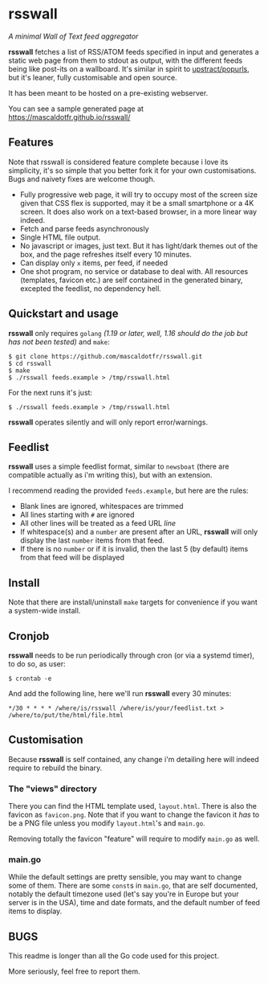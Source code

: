 # rsswall
*A minimal Wall of Text feed aggregator*

**rsswall** fetches a list of RSS/ATOM feeds specified in input and generates
a static web page from them to stdout as output, with the different feeds being
like post-its on a wallboard. It's similar in spirit to
[upstract/popurls](https://upstract.com/?ref=pop), but it's leaner, fully customisable
and open source.

It has been meant to be hosted on a pre-existing webserver.

You can see a sample generated page at https://mascaldotfr.github.io/rsswall/

## Features

Note that rsswall is considered feature complete because i love its simplicity,
it's so simple that you better fork it for your own customisations. Bugs and
naivety fixes are welcome though.

- Fully progressive web page, it will try to occupy most of the screen size given
  that CSS flex is supported, may it be a small smartphone or a 4K screen. It does
  also work on a text-based browser, in a more linear way indeed.
- Fetch and parse feeds asynchronously
- Single HTML file output.
- No javascript or images, just text. But it has light/dark themes out of the
  box, and the page refreshes itself every 10 minutes.
- Can display only `x` items, per feed, if needed
- One shot program, no service or database to deal with. All resources
  (templates, favicon etc.) are self contained in the generated binary,
  excepted the feedlist, no dependency hell.

## Quickstart and usage

**rsswall** only requires `golang` *(1.19 or later, well, 1.16 should do the job
but has not been tested)* and `make`:

```shell
$ git clone https://github.com/mascaldotfr/rsswall.git
$ cd rsswall
$ make
$ ./rsswall feeds.example > /tmp/rsswall.html
```

For the next runs it's just:

```shell
$ ./rsswall feeds.example > /tmp/rsswall.html
```

**rsswall** operates silently and will only report error/warnings.

## Feedlist

**rsswall** uses a simple feedlist format, similar to `newsboat` (there are
compatible actually as i'm writing this), but with an extension.

I recommend reading the provided `feeds.example`, but here are the rules:

- Blank lines are ignored, whitespaces are trimmed
- All lines starting with `#` are ignored
- All other lines will be treated as a feed URL *line*
- If whitespace(s) and a `number` are present after an URL, **rsswall** will
  only display the last `number` items from that feed.
- If there is no `number` or if it is invalid, then the last 5 (by default)
  items from that feed will be displayed

## Install

Note that there are install/uninstall `make` targets for convenience if you want a
system-wide install.

## Cronjob

**rsswall** needs to be run periodically through cron (or via a systemd timer),
to do so, as user:

```shell
$ crontab -e
```

And add the following line, here we'll run **rsswall** every 30 minutes:
```crontab
*/30 * * * * /where/is/rsswall /where/is/your/feedlist.txt > /where/to/put/the/html/file.html
```

## Customisation

Because **rsswall** is self contained, any change i'm detailing here will
indeed require to rebuild the binary.

### The "views" directory

There you can find the HTML template used, `layout.html`. There is also the
favicon as `favicon.png`. Note that if you want to change the favicon it *has*
to be a PNG file unless you modify `layout.html`'s and `main.go`.

Removing totally the favicon "feature" will require to modify `main.go` as well.

### main.go

While the default settings are pretty sensible, you may want to change some of
them. There are some `const`s in `main.go`, that are self documented, notably
the default timezone used (let's say you're in Europe but your server is in the
USA), time and date formats, and the default number of feed items to display.

## BUGS

This readme is longer than all the Go code used for this project.

More seriously, feel free to report them.
